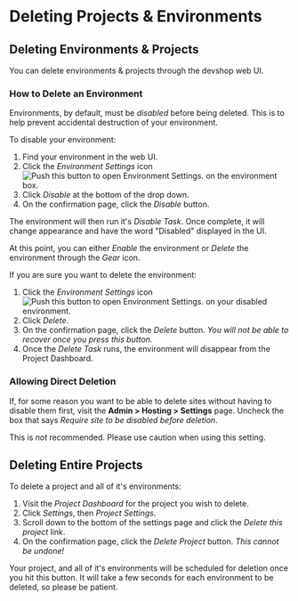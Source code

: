 # Deleting Projects & Environments

## Deleting Environments & Projects

You can delete environments & projects through the devshop web UI.

### How to Delete an Environment

Environments, by default, must be _disabled_ before being deleted. This is to help prevent accidental destruction of your environment.

To disable your environment:

1. Find your environment in the web UI.
2. Click the _Environment Settings_ icon ![Push this button to open Environment Settings.](../.gitbook/assets/settings.png) on the environment box.
3. Click _Disable_ at the bottom of the drop down.
4. On the confirmation page, click the _Disable_ button.

The environment will then run it's _Disable Task_. Once complete, it will change appearance and have the word "Disabled" displayed in the UI.

At this point, you can either _Enable_ the environment or _Delete_ the environment through the _Gear_ icon.

If you are sure you want to delete the environment:

1. Click the _Environment Settings_ icon ![Push this button to open Environment Settings.](../.gitbook/assets/settings-1.png) on your disabled environment.
2. Click _Delete_.
3. On the confirmation page, click the _Delete_ button.  _You will not be able to recover once you press this button._
4. Once the _Delete Task_ runs, the environment will disappear from the Project Dashboard.

### Allowing Direct Deletion

If, for some reason you want to be able to delete sites without having to disable them first, visit the **Admin &gt; Hosting &gt; Settings** page. Uncheck the box that says _Require site to be disabled before deletion_.

This is _not_ recommended. Please use caution when using this setting.

## Deleting Entire Projects

To delete a project and all of it's environments:

1. Visit the _Project Dashboard_ for the project you wish to delete.
2. Click _Settings_, then _Project Settings_.
3. Scroll down to the bottom of the settings page and click the _Delete this project_ link.
4. On the confirmation page, click the _Delete Project_ button. _This cannot be undone!_

Your project, and all of it's environments will be scheduled for deletion once you hit this button. It will take a few seconds for each environment to be deleted, so please be patient.

